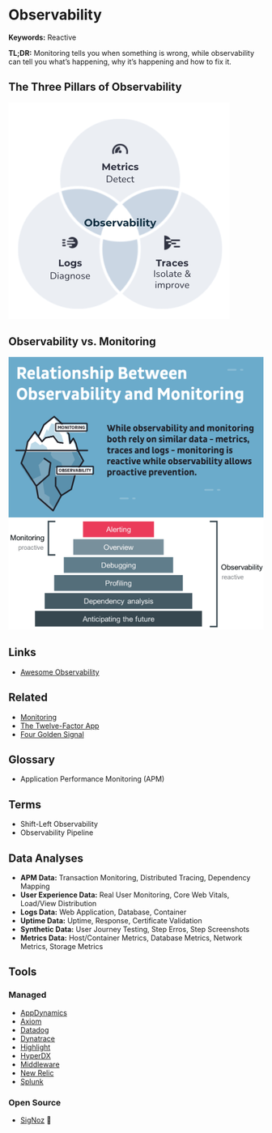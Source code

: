 # Observability

**Keywords:** Reactive

**TL;DR:** Monitoring tells you when something is wrong, while observability can tell you what’s happening, why it’s happening and how to fix it.

## The Three Pillars of Observability

![Three Pillars of Observability](/assets/images/devops/three-pillars-of-observability.png)

## Observability vs. Monitoring

![Observability vs. Monitoring](/assets/images/devops/observability-vs-monitoring.png)
![Observability Pyramid](/assets/images/devops/observability-pyramid.png)

## Links

- [Awesome Observability](https://github.com/adriannovegil/awesome-observability)

## Related

- [Monitoring](/devops/monitoring.md)
- [The Twelve-Factor App](/12factor.md)
- [Four Golden Signal](/4-golden-signals.md)

## Glossary

- Application Performance Monitoring (APM)

## Terms

- Shift-Left Observability
- Observability Pipeline

## Data Analyses

- **APM Data:** Transaction Monitoring, Distributed Tracing, Dependency Mapping
- **User Experience Data:** Real User Monitoring, Core Web Vitals, Load/View Distribution
- **Logs Data:** Web Application, Database, Container
- **Uptime Data:** Uptime, Response, Certificate Validation
- **Synthetic Data:** User Journey Testing, Step Erros, Step Screenshots
- **Metrics Data:** Host/Container Metrics, Database Metrics, Network Metrics, Storage Metrics

<!--
- Error Tracking
- Security Monitoring
-->

## Tools

### Managed

- [AppDynamics](https://appdynamics.com)
- [Axiom](https://axiom.co)
- [Datadog](/datadog.md)
- [Dynatrace](/dynatrace.md)
- [Highlight](https://highlight.io)
- [HyperDX](https://hyperdx.io)
- [Middleware](https://middleware.io)
- [New Relic](/newrelic/README.md)
- [Splunk](/splunk.md)

### Open Source

- [SigNoz](/signoz/README.md) 🌟
